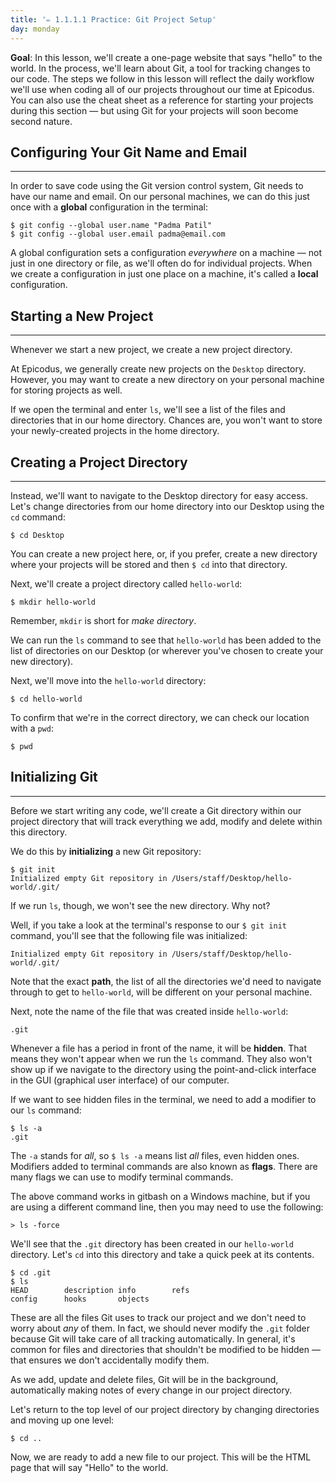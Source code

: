 ```yaml
---
title: '✏️ 1.1.1.1 Practice: Git Project Setup'
day: monday
---
```


**Goal**: In this lesson, we'll create a one-page website that says "hello" to the world. In the process, we'll learn about Git, a tool for tracking changes to our code. The steps we follow in this lesson will reflect the daily workflow we'll use when coding all of our projects throughout our time at Epicodus. You can also use the cheat sheet as a reference for starting your projects during this section — but using Git for your projects will soon become second nature.

## Configuring Your Git Name and Email

---

In order to save code using the Git version control system, Git needs to have our name and email. On our personal machines, we can do this just once with a **global** configuration in the terminal:

```shell
$ git config --global user.name "Padma Patil"
$ git config --global user.email padma@email.com
```

A global configuration sets a configuration _everywhere_ on a machine — not just in one directory or file, as we'll often do for individual projects. When we create a configuration in just one place on a machine, it's called a **local** configuration.

## Starting a New Project

---

Whenever we start a new project, we create a new project directory.

At Epicodus, we generally create new projects on the `Desktop` directory. However, you may want to create a new directory on your personal machine for storing projects as well.

If we open the terminal and enter `ls`, we'll see a list of the files and directories that in our home directory. Chances are, you won't want to store your newly-created projects in the home directory.

## Creating a Project Directory

---

Instead, we'll want to navigate to the Desktop directory for easy access. Let's change directories from our home directory into our Desktop using the `cd` command:

```shell
$ cd Desktop
```

You can create a new project here, or, if you prefer, create a new directory where your projects will be stored and then `$ cd` into that directory.

Next, we'll create a project directory called `hello-world`:

```shell
$ mkdir hello-world
```

Remember, `mkdir` is short for _make directory_.

We can run the `ls` command to see that `hello-world` has been added to the list of directories on our Desktop (or wherever you've chosen to create your new directory).

Next, we'll move into the `hello-world` directory:

```shell
$ cd hello-world
```

To confirm that we're in the correct directory, we can check our location with a `pwd`:

```shell
$ pwd
```

## Initializing Git

---

Before we start writing any code, we'll create a Git directory within our project directory that will track everything we add, modify and delete within this directory.

We do this by **initializing** a new Git repository:

```shell
$ git init
Initialized empty Git repository in /Users/staff/Desktop/hello-world/.git/
```

If we run `ls`, though, we won't see the new directory. Why not? 

Well, if you take a look at the terminal's response to our `$ git init` command, you'll see that the following file was initialized:

```
Initialized empty Git repository in /Users/staff/Desktop/hello-world/.git/
```

Note that the exact **path**, the list of all the directories we'd need to navigate through to get to `hello-world`, will be different on your personal machine.

Next, note the name of the file that was created inside `hello-world`:

```
.git
```

Whenever a file has a period in front of the name, it will be **hidden**. That means they won't appear when we run the `ls` command. They also won't show up if we navigate to the directory using the point-and-click interface in the GUI (graphical user interface) of our computer.

If we want to see hidden files in the terminal, we need to add a modifier to our `ls` command:

```shell
$ ls -a
.git
```

The `-a` stands for _all_, so `$ ls -a` means list _all_ files, even hidden ones. Modifiers added to terminal commands are also known as **flags**. There are many flags we can use to modify terminal commands.

The above command works in gitbash on a Windows machine, but if you are using a different command line, then you may need to use the following:

```shell
> ls -force
```

We'll see that the `.git` directory has been created in our `hello-world` directory. Let's `cd` into this directory and take a quick peek at its contents.

```shell
$ cd .git
$ ls
HEAD		description	info		refs
config		hooks		objects
```

These are all the files Git uses to track our project and we don't need to worry about _any_ of them. In fact, we should never modify the `.git` folder because Git will take care of all tracking automatically. In general, it's common for files and directories that shouldn't be modified to be hidden — that ensures we don't accidentally modify them.

As we add, update and delete files, Git will be in the background, automatically making notes of every change in our project directory.

Let's return to the top level of our project directory by changing directories and moving up one level:

```shell
$ cd ..
```

Now, we are ready to add a new file to our project.  This will be the HTML page that will say "Hello" to the world.
